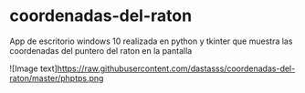 # coordenadas-del-raton


App de escritorio windows 10 realizada en python y tkinter  que muestra las coordenadas del puntero del raton en la pantalla


![Image text]https://raw.githubusercontent.com/dastasss/coordenadas-del-raton/master/phptps.png
